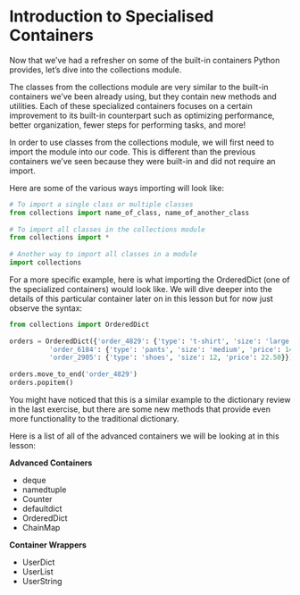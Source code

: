 # Introduction to Specialised Containers

Now that we’ve had a refresher on some of the built-in containers Python provides, let’s dive into the collections module.

The classes from the collections module are very similar to the built-in containers we’ve been already using, but they contain new methods and utilities. Each of these specialized containers focuses on a certain improvement to its built-in counterpart such as optimizing performance, better organization, fewer steps for performing tasks, and more!

In order to use classes from the collections module, we will first need to import the module into our code. This is different than the previous containers we’ve seen because they were built-in and did not require an import.

Here are some of the various ways importing will look like:

```py
# To import a single class or multiple classes
from collections import name_of_class, name_of_another_class
 
# To import all classes in the collections module
from collections import *
 
# Another way to import all classes in a module
import collections
```

For a more specific example, here is what importing the OrderedDict (one of the specialized containers) would look like. We will dive deeper into the details of this particular container later on in this lesson but for now just observe the syntax:

```py
from collections import OrderedDict
 
orders = OrderedDict({'order_4829': {'type': 't-shirt', 'size': 'large', 'price': 9.99},
          'order_6184': {'type': 'pants', 'size': 'medium', 'price': 14.99},
          'order_2905': {'type': 'shoes', 'size': 12, 'price': 22.50}})
 
orders.move_to_end('order_4829')
orders.popitem()
```

You might have noticed that this is a similar example to the dictionary review in the last exercise, but there are some new methods that provide even more functionality to the traditional dictionary.

Here is a list of all of the advanced containers we will be looking at in this lesson:

**Advanced Containers**
- deque
- namedtuple
- Counter
- defaultdict
- OrderedDict
- ChainMap

**Container Wrappers**
- UserDict
- UserList
- UserString